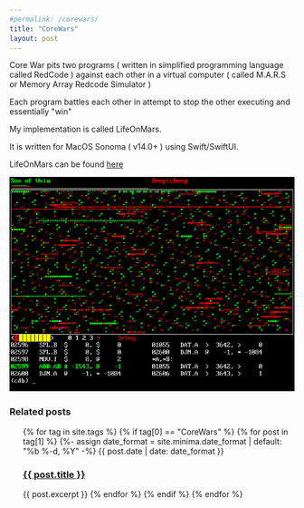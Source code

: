 ```yaml
---
#permalink: /corewars/
title: "CoreWars"
layout: post
---
```


Core War pits two programs ( written in simplified programming language called RedCode ) against each other in a virtual computer ( called M.A.R.S or Memory Array Redcode Simulator )

Each program battles each other in attempt to stop the other executing and essentially "win"

My implementation is called LifeOnMars.

It is written for MacOS Sonoma ( v14.0+ ) using Swift/SwiftUI.

LifeOnMars can be found [here](https://github.com/fatherdougalmaguire/LifeOnMARS "LifeOnMars GitHub repository")

![pMARS screenshot](/assets/images/pmarssdl.png "pMARS screenshot")

### Related posts

<ul class="post-list">
{% for tag in site.tags %}
  {% if tag[0] == "CoreWars" %}
     {% for post in tag[1] %}
        {%- assign date_format = site.minima.date_format | default: "%b %-d, %Y" -%}
        {{ post.date | date: date_format }}<br>
        <h3><a href="{{ post.url }}">{{ post.title }}</a></h3>
        {{ post.excerpt }}
     {% endfor %}
  {% endif %}
{% endfor %}
</ul>
 